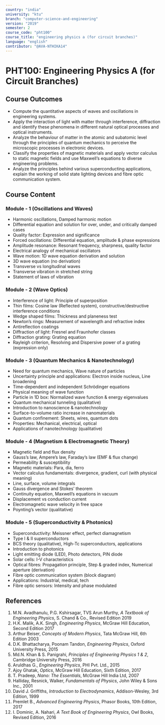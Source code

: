 ```yaml
---
country: "india"
university: "ktu"
branch: "computer-science-and-engineering"
version: "2019"
semester: 2
course_code: "pht100"
course_title: "engineering physics a (for circuit branches)"
language: "english"
contributor: "@AVA-NTHIKA14"
---
```


# PHT100: Engineering Physics A (for Circuit Branches)

## Course Outcomes

* Compute the quantitative aspects of waves and oscillations in engineering systems.  
* Apply the interaction of light with matter through interference, diffraction and identify these phenomena in different natural optical processes and optical instruments.  
* Analyze the behaviour of matter in the atomic and subatomic level through the principles of quantum mechanics to perceive the microscopic processes in electronic devices.  
* Classify the properties of magnetic materials and apply vector calculus to static magnetic fields and use Maxwell’s equations to diverse engineering problems.  
* Analyze the principles behind various superconducting applications, explain the working of solid state lighting devices and fibre optic communication system.  

## Course Content

### Module - 1 (Oscillations and Waves)

* Harmonic oscillations, Damped harmonic motion  
* Differential equation and solution for over, under, and critically damped cases  
* Quality factor: Expression and significance  
* Forced oscillations: Differential equation, amplitude & phase expressions  
* Amplitude resonance: Resonant frequency, sharpness, quality factor  
* Electrical analogy of mechanical oscillators  
* Wave motion: 1D wave equation derivation and solution  
* 3D wave equation (no derivation)  
* Transverse vs longitudinal waves  
* Transverse vibration in stretched string  
* Statement of laws of vibration  

### Module - 2 (Wave Optics)

* Interference of light: Principle of superposition  
* Thin films: Cosine law (Reflected system), constructive/destructive interference conditions  
* Wedge shaped films: Thickness and planeness test  
* Newton’s rings: Measurement of wavelength and refractive index  
* Antireflection coatings  
* Diffraction of light: Fresnel and Fraunhofer classes  
* Diffraction grating: Grating equation  
* Rayleigh criterion, Resolving and Dispersive power of a grating (expression only)  

### Module - 3 (Quantum Mechanics & Nanotechnology)

* Need for quantum mechanics, Wave nature of particles  
* Uncertainty principle and applications: Electron inside nucleus, Line broadening  
* Time-dependent and independent Schrödinger equations  
* Physical meaning of wave function  
* Particle in 1D box: Normalized wave function & energy eigenvalues  
* Quantum mechanical tunneling (qualitative)  
* Introduction to nanoscience & nanotechnology  
* Surface-to-volume ratio increase in nanomaterials  
* Quantum confinement: Sheets, wires, quantum dots  
* Properties: Mechanical, electrical, optical  
* Applications of nanotechnology (qualitative)  

### Module - 4 (Magnetism & Electromagnetic Theory)

* Magnetic field and flux density  
* Gauss’s law, Ampere’s law, Faraday’s law (EMF & flux change)  
* Permeability & susceptibility  
* Magnetic materials: Para, dia, ferro  
* Vector calculus fundamentals: divergence, gradient, curl (with physical meaning)  
* Line, surface, volume integrals  
* Gauss divergence and Stokes’ theorem  
* Continuity equation, Maxwell’s equations in vacuum  
* Displacement vs conduction current  
* Electromagnetic wave velocity in free space  
* Poynting’s vector (qualitative)  

### Module - 5 (Superconductivity & Photonics)

* Superconductivity: Meissner effect, perfect diamagnetism  
* Type I & II superconductors  
* BCS theory (qualitative), High-Tc superconductors, applications  
* Introduction to photonics  
* Light emitting diode (LED), Photo detectors, PIN diode  
* Solar cells: I-V characteristics  
* Optical fibres: Propagation principle, Step & graded index, Numerical aperture (derivation)  
* Fibre optic communication system (block diagram)  
* Applications: Industrial, medical, tech  
* Fibre optic sensors: Intensity and phase modulated  

## References

1. M.N. Avadhanulu, P.G. Kshirsagar, TVS Arun Murthy, *A Textbook of Engineering Physics*, S. Chand & Co., Revised Edition 2019  
2. H.K. Malik, A.K. Singh, *Engineering Physics*, McGraw Hill Education, Second Edition 2017  
3. Arthur Beiser, *Concepts of Modern Physics*, Tata McGraw Hill, 6th Edition 2003  
4. D.K. Bhattacharya, Poonam Tandon, *Engineering Physics*, Oxford University Press, 2015  
5. Md.N. Khan & S. Panigrahi, *Principles of Engineering Physics 1 & 2*, Cambridge University Press, 2016  
6. Aruldhas G., *Engineering Physics*, PHI Pvt. Ltd., 2015  
7. Ajoy Ghatak, *Optics*, McGraw Hill Education, Sixth Edition, 2017  
8. T. Pradeep, *Nano: The Essentials*, McGraw Hill India Ltd, 2007  
9. Halliday, Resnick, Walker, *Fundamentals of Physics*, John Wiley & Sons Inc., 2001  
10. David J. Griffiths, *Introduction to Electrodynamics*, Addison-Wesley, 3rd Edition, 1999  
11. Premlet B., *Advanced Engineering Physics*, Phasor Books, 10th Edition, 2017  
12. I. Dominic, A. Nahari, *A Text Book of Engineering Physics*, Owl Books, Revised Edition, 2016  

